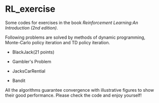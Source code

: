 # RL_exercise
Some codes for exercises in the book *Reinforcement Learning:An Introduction (2nd edition)*.

Following problems are solved by methods of dynamic programming, Monte-Carlo policy iteration and TD policy iteration.

- BlackJack(21 points)

- Gambler's Problem

- JacksCarRential

- Bandit

All the algorithms guarantee convergence with illustrative figures to show their good performance.
Please check the code and enjoy yourself!



